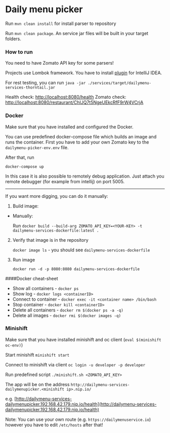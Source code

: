 # Daily menu picker

Run `mvn clean install` for install parser to repository

Run `mvn clean package`. An service jar files will be built in your target folders.

### How to run

You need to have Zomato API key for some parsers!

Projects use Lombok framework. You have to install [plugin](https://plugins.jetbrains.com/plugin/6317-lombok-plugin) for IntelliJ IDEA.

For rest testing, you can run `java -jar ./services/target/dailymenu-services-thorntail.jar`

Health check:
[http://localhost:8080/health](http://localhost:8080/health)
Zomato check:
[http://localhost:8080/restaurant/ChIJQ7t5NgeUEkcRfF9rW4VCrjA](http://localhost:8080/restaurant/ChIJQ7t5NgeUEkcRfF9rW4VCrjA)


### Docker

Make sure that you have installed and configured the Docker.

You can use predefined docker-compose file which builds an image and runs the container. First you have to add your
own Zomato key to the `dailymenu-picker-env.env` file. 

After that, run

`docker-compose up`

In this case it is also possible to remotely debug application. Just attach you remote debugger (for example from intellij) on port 5005.

---

If you want more digging, you can do it manually:

1. Build image:
   
  * Manually:
    
    Run `docker build --build-arg ZOMATO_API_KEY=<YOUR-KEY> -t dailymenu-services-dockerfile:latest .`

2. Verify that image is in the repository

	`docker image ls` - you should see `dailymenu-services-dockerfile`

3. Run image
	
    `docker run -d -p 8080:8080 dailymenu-services-dockerfile`

####Docker cheat-sheet
* Show all containers - `docker ps`
* Show log - `docker logs <containerID>`
* Connect to container - `docker exec -it <container name> /bin/bash`
* Stop container - `docker kill <containerID>`
* Delete all containers - `docker rm $(docker ps -a -q)`
* Delete all images - `docker rmi $(docker images -q)`

### Minishift

Make sure that you have installed minishift and oc client (`eval $(minishift oc-env)`)

Start minishift `minishift start`

Connect to minishift via client `oc login -u developer -p developer`

Run predefined script `./minishift.sh <ZOMATO_API_KEY>`

The app will be on the address `http://dailymenu-services-dailymenupicker.<minishift ip>.nip.io/`

e.g.
[http://dailymenu-services-dailymenupicker.192.168.42.179.nip.io/health](http://dailymenu-services-dailymenupicker.192.168.42.179.nip.io/health)

Note: You can use your own route (e.g. `https://dailymenuservice.io`) however you have to edit `/etc/hosts` after that!
